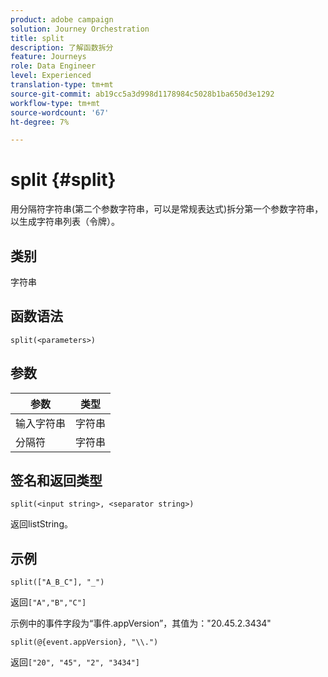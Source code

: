 ```yaml
---
product: adobe campaign
solution: Journey Orchestration
title: split
description: 了解函数拆分
feature: Journeys
role: Data Engineer
level: Experienced
translation-type: tm+mt
source-git-commit: ab19cc5a3d998d1178984c5028b1ba650d3e1292
workflow-type: tm+mt
source-wordcount: '67'
ht-degree: 7%

---
```



# split {#split}

用分隔符字符串(第二个参数字符串，可以是常规表达式)拆分第一个参数字符串，以生成字符串列表（令牌）。

## 类别

字符串

## 函数语法

`split(<parameters>)`

## 参数

| 参数 | 类型 |
|-----------|------------------|
| 输入字符串 | 字符串 |
| 分隔符 | 字符串 |

## 签名和返回类型

`split(<input string>, <separator string>)`

返回listString。

## 示例

`split(["A_B_C"], "_")`

返回`["A","B","C"]`

示例中的事件字段为“事件.appVersion”，其值为：&quot;20.45.2.3434&quot;

`split(@{event.appVersion}, "\\.")`

返回`["20", "45", "2", "3434"]`
